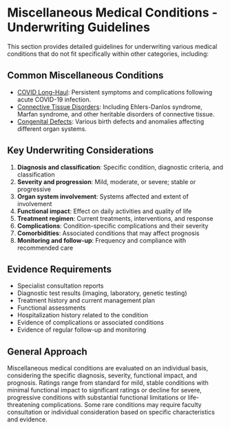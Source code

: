 # Miscellaneous Medical Conditions - Underwriting Guidelines

This section provides detailed guidelines for underwriting various medical conditions that do not fit specifically within other categories, including:

## Common Miscellaneous Conditions

- [COVID Long-Haul](covid_long_haul.md): Persistent symptoms and complications following acute COVID-19 infection.
- [Connective Tissue Disorders](connective_tissue.md): Including Ehlers-Danlos syndrome, Marfan syndrome, and other heritable disorders of connective tissue.
- [Congenital Defects](congenital_defects.md): Various birth defects and anomalies affecting different organ systems.

## Key Underwriting Considerations

1. **Diagnosis and classification**: Specific condition, diagnostic criteria, and classification
2. **Severity and progression**: Mild, moderate, or severe; stable or progressive
3. **Organ system involvement**: Systems affected and extent of involvement
4. **Functional impact**: Effect on daily activities and quality of life
5. **Treatment regimen**: Current treatments, interventions, and response
6. **Complications**: Condition-specific complications and their severity
7. **Comorbidities**: Associated conditions that may affect prognosis
8. **Monitoring and follow-up**: Frequency and compliance with recommended care

## Evidence Requirements

- Specialist consultation reports
- Diagnostic test results (imaging, laboratory, genetic testing)
- Treatment history and current management plan
- Functional assessments
- Hospitalization history related to the condition
- Evidence of complications or associated conditions
- Evidence of regular follow-up and monitoring

## General Approach

Miscellaneous medical conditions are evaluated on an individual basis, considering the specific diagnosis, severity, functional impact, and prognosis. Ratings range from standard for mild, stable conditions with minimal functional impact to significant ratings or decline for severe, progressive conditions with substantial functional limitations or life-threatening complications. Some rare conditions may require faculty consultation or individual consideration based on specific characteristics and evidence. 